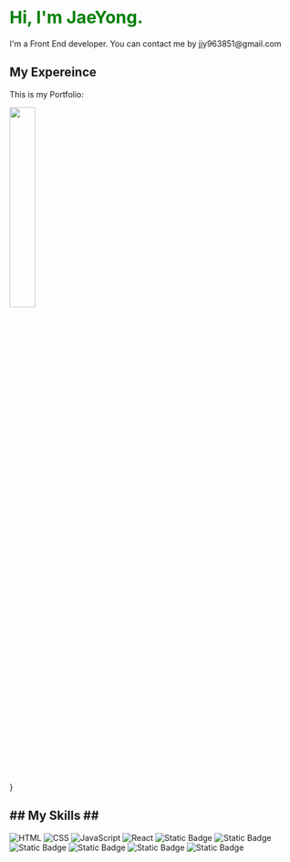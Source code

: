


<div>
    
<style>
.green {
    color: green;
    font-weight:700;
    font-size: 30px;
}
</style>


<h1 class ="green"> Hi, I'm JaeYong.  </h1>
I'm a Front End developer.
You can contact me by jjy963851@gmail.com 

<h2> My Expereince </h2>





This is my Portfolio:

<img src="https://github.com/jjy963851/jjy963851/assets/35151515/a3c72323-03fc-4173-9bbb-0de0a63e8299.png" width="30%" />


}

<h2> ## My Skills ## </h2>
</div>


![HTML](https://img.shields.io/badge/-HTML-F05032?styles=for-thebadge&logo=html&logoColor=ffffff)
![CSS](https://img.shields.io/badge/-CSS-007ACC?style=for-the-badge&logo=css)
![JavaScript](https://img.shields.io/badge/-JavaScript-%23F7DF1C?style=for-the-badge)
![React](https://img.shields.io/badge/-React-222222?style=for-the-badge&logo=react)
![Static Badge](https://img.shields.io/badge/NextJS-violet)
![Static Badge](https://img.shields.io/badge/React_Native-blue)
![Static Badge](https://img.shields.io/badge/Tailwind_CSS-%20skyblue)
![Static Badge](https://img.shields.io/badge/Redux-%20navy)
![Static Badge](https://img.shields.io/badge/Recoil-%20yellow)
![Static Badge](https://img.shields.io/badge/FireBase-%20orange)






